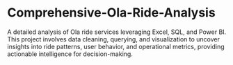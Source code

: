 # Comprehensive-Ola-Ride-Analysis
A detailed analysis of Ola ride services leveraging Excel, SQL, and Power BI. This project involves data cleaning, querying, and visualization to uncover insights into ride patterns, user behavior, and operational metrics, providing actionable intelligence for decision-making.

